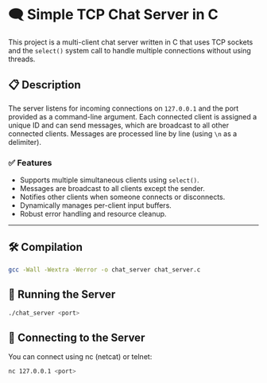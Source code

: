 # 🗨️ Simple TCP Chat Server in C

This project is a multi-client chat server written in C that uses TCP sockets and the `select()` system call to handle multiple connections without using threads.

## 📋 Description

The server listens for incoming connections on `127.0.0.1` and the port provided as a command-line argument. 
Each connected client is assigned a unique ID and can send messages, which are broadcast to all other connected clients. 
Messages are processed line by line (using `\n` as a delimiter).

### ✅ Features

- Supports multiple simultaneous clients using `select()`.
- Messages are broadcast to all clients except the sender.
- Notifies other clients when someone connects or disconnects.
- Dynamically manages per-client input buffers.
- Robust error handling and resource cleanup.

---

## 🛠️ Compilation
```bash
gcc -Wall -Wextra -Werror -o chat_server chat_server.c
```

## 🚀 Running the Server
```bash 
./chat_server <port>
 ```
## 💬 Connecting to the Server
You can connect using nc (netcat) or telnet:
```bash 
nc 127.0.0.1 <port>
 ```
